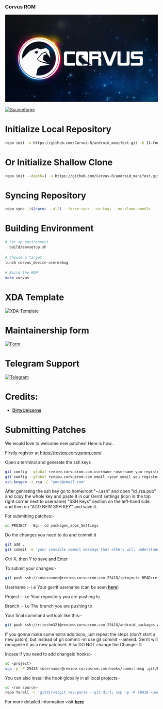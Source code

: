 ### Corvus ROM ###

![CorvusROM](https://raw.githubusercontent.com/Astile97/extras/master/corvus/cover.PNG)
<p align="center">

[![Sourceforge](https://img.shields.io/sourceforge/dm/corvus-os?color=1d91f0&label=RavenLair%20downloads&style=for-the-badge&labelColor=121217&logo=github)](https://corvus-rom.github.io/)
</p>

# Initialize Local Repository #
```bash
repo init -u https://github.com/Corvus-R/android_manifest.git -b 11-fod
```

# Or Initialize Shallow Clone #
```bash
repo init --depth=1 -u https://github.com/Corvus-R/android_manifest.git -b 11-fod
```

# Syncing Repository # 
```bash
repo sync -j$(nproc --all) --force-sync --no-tags --no-clone-bundle
```

# Building Environment #
```bash   
# Set up environment
. build/envsetup.sh

# Choose a target
lunch corvus_device-userdebug

# Build the ROM
make corvus
```
# XDA Template
[![XDA-Template](https://raw.githubusercontent.com/rashedsahaji/RandomStuff/master/XDADevelopers_button.png)](https://raw.githubusercontent.com/Corvus-ROM/android_manifest/11/xda)

# Maintainership form
[![Form](https://raw.githubusercontent.com/rashedsahaji/RandomStuff/master/Submission_button.png)](https://docs.google.com/forms/d/e/1FAIpQLSeOEzQXfNnPehPQRXxmt3L5FYc5neOhEE3m6ZW_xbIuuQ-dCg/viewform?usp=sf_link)

# Telegram Support 
[![Telegram](https://raw.githubusercontent.com/rashedsahaji/RandomStuff/master/Telegram_button.png)](https://t.me/CorvusCommunityOfficial)

 Credits:
 =======

 * [**DirtyUnicorns**](https://github.com/DirtyUnicorns)

# Submitting Patches #

We would love to welcome new patches! Here is how..

Firstly register at https://review.corvusrom.com/

Open a terminal and generate the ssh keys
```bash
git config --global review.corvusrom.com.username <username you registered with>
git config --global review.corvusrom.com.email <your email you registered with>
ssh-keygen -t rsa -C "your@email.com"
```
After genrating the ssh key go to home/root "~/.ssh" and open "id_rsa.pub" and copy the whole key and paste it in our Gerrit settings (icon in the top right corner next to username) "SSH Keys" section on the left-hand side and then on "ADD NEW SSH KEY" and save it.

For submitting patches:-
```bash
cd PROJECT - Eg:- cd packages_apps_Settings
```
Do the changes you need to do and commit it
```bash
git add .
git commit -m "your sensible commit message that others will understand :P"
```
Ctrl X, then Y to save and Enter

To submit your changes:-
```bash
git push ssh://<username>@review.corvusrom.com:29418/<project> HEAD:refs/for/<branch>
```
Username :- i.e Your gerrit username (can be seen [**here**](https://review.corvusrom.com/settings))

Project :- i.e Your repository you are pushing to

Branch :- i.e The branch you are pushing to

Your final command will look like this:-
```bash
git push ssh://riteshm321@review.corvusrom.com:29418/android_packages_apps_Settings HEAD:refs/for/10
```
If you gonna make some extra additions, just repeat the steps (don't start a new patch), but instead of git commit -m use git commit --amend. Gerrit will recognize it as a new patchset. Also DO NOT change the Change-ID.

Incase if you need to add changeid hooks:-
```bash
cd <project>
scp -p -P 29418 <username>@review.corvusrom.com:hooks/commit-msg .git/hooks/
```
You can also install the hook globally in all local projects:-
```bash
cd <rom source>
repo forall -c 'gitdir=$(git rev-parse --git-dir); scp -p -P 29418 <username>@review.corvusrom.com:hooks/commit-msg ${gitdir}/hooks/'
```
For more detailed information visit [**here**](https://gerrit-review.googlesource.com/Documentation/intro-user.html)
